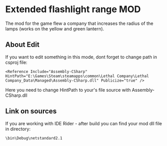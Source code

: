 # Extended flashlight range MOD

The mod for the game flew a company that increases the radius of the lamps (works on the yellow and green lantern).

## About Edit

If you want to edit something in this mode, dont forget to change path in csproj file:

`<Reference Include="Assembly-CSharp" HintPath="E:\Games\Steam\steamapps\common\Lethal Company\Lethal Company_Data\Managed\Assembly-CSharp.dll" Publicize="true" />`

Here you need to change HintPath to your's file source with Assembly-CSharp.dll


## Link on sources

If you are working with IDE Rider - after build you can find your mod dll file in directory: 

`\bin\Debug\netstandard2.1`